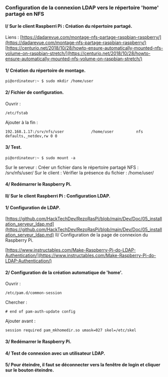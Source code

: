 ### Configuration de la connexion LDAP vers le répertoire 'home' partagé en NFS


#### I/ Sur le client Raspberri Pi : Création du répertoire partagé.

Liens : 
[https://dadarevue.com/montage-nfs-partage-raspbian-raspberry/](https://dadarevue.com/montage-nfs-partage-raspbian-raspberry/)
[https://centurio.net/2018/10/28/howto-ensure-automatically-mounted-nfs-volume-on-raspbian-stretch/](https://centurio.net/2018/10/28/howto-ensure-automatically-mounted-nfs-volume-on-raspbian-stretch/)


#### 1/ Création du répertoire de montage.

```
pi@ordinateur:~ $ sudo mkdir /home/user
```


#### 2/ Fichier de configuration.

Ouvrir :

```
/etc/fstab
```


Ajouter à la fin : 

```
192.168.1.17:/srv/nfs/user            /home/user          nfs         defaults,_netdev,rw 0 0
```


#### 3/ Test.

```
pi@ordinateur:~ $ sudo mount -a
```

Sur le serveur : Créer un fichier dans le répertoire partagé NFS : /srv/nfs/user/
Sur le client : Vérifier la présence du fichier : /home/user/


#### 4/ Redémarrer le Raspberry Pi.


#### II/ Sur le client Raspberri Pi : Configuration LDAP.


#### 1/ Configuration de LDAP.

[https://github.com/HackTechDev/RezoRasPi/blob/main/Dev/Doc/05_installation_serveur_ldap.md](https://github.com/HackTechDev/RezoRasPi/blob/main/Dev/Doc/05_installation_serveur_ldap.md)
II/ Configuration de la page de connexion du Raspberry Pi.

[https://www.instructables.com/Make-Raspberry-Pi-do-LDAP-Authentication/](https://www.instructables.com/Make-Raspberry-Pi-do-LDAP-Authentication/)


#### 2/ Configuration de la création automatique de 'home'.

Ouvrir : 

```
/etc/pam.d/common-session
```

Chercher : 

```
# end of pam-auth-update config
```

Ajouter avant : 

```
session required pam_mkhomedir.so umask=027 skel=/etc/skel
```


#### 3/ Redémarrer le Raspberry Pi.


#### 4/ Test de connexion avec un utilisateur LDAP.


#### 5/ Pour éteindre, il faut se déconnecter vers la fenêtre de login et cliquer sur le bouton éteindre.



